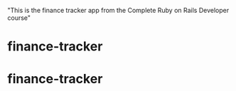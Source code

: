 "This is the finance tracker app from the Complete Ruby on Rails Developer course"
# finance-tracker
# finance-tracker
